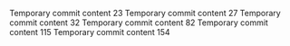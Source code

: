 Temporary commit content 23
Temporary commit content 27
Temporary commit content 32
Temporary commit content 82
Temporary commit content 115
Temporary commit content 154
